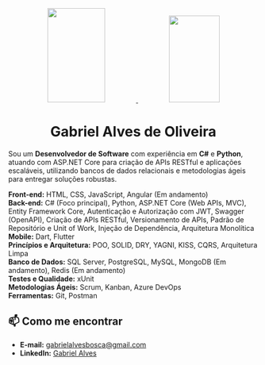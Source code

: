 <div align="center">
  <a href="https://github.com/gabriel-a-oliveira">
    <img height="190em" width="48%" src="https://github-readme-stats-sigma-five.vercel.app/api?username=gabriel-a-oliveira&show_icons=true&theme=tokyonight&include_all_commits=true&count_private=true"/>
    <img height="175em" width="45%" src="https://github-readme-stats-sigma-five.vercel.app/api/top-langs/?username=gabriel-a-oliveira&layout=compact&langs_count=7&theme=tokyonight"/>
  </a>
</div>

<h1 align="center">Gabriel Alves de Oliveira</h1>

Sou um **Desenvolvedor de Software** com experiência em **C#** e **Python**, atuando com ASP.NET Core para criação de APIs RESTful e aplicações escaláveis, utilizando bancos de dados relacionais e metodologias ágeis para entregar soluções robustas.

**Front-end:** HTML, CSS, JavaScript, Angular (Em andamento)  
**Back-end:** C# (Foco principal), Python, ASP.NET Core (Web APIs, MVC), Entity Framework Core, Autenticação e Autorização com JWT, Swagger (OpenAPI), Criação de APIs RESTful, Versionamento de APIs, Padrão de Repositório e Unit of Work, Injeção de Dependência, Arquitetura Monolítica  
**Mobile:** Dart, Flutter  
**Princípios e Arquitetura:** POO, SOLID, DRY, YAGNI, KISS, CQRS, Arquitetura Limpa  
**Banco de Dados:** SQL Server, PostgreSQL, MySQL, MongoDB (Em andamento), Redis (Em andamento)  
**Testes e Qualidade:** xUnit  
**Metodologias Ágeis:** Scrum, Kanban, Azure DevOps  
**Ferramentas:** Git, Postman  

## 📫 Como me encontrar

- **E-mail:** [gabrielalvesbosca@gmail.com](mailto:gabrielalvesbosca@gmail.com)
- **LinkedIn:** [Gabriel Alves](https://www.linkedin.com/in/gabriel-alves-7376a61a4)
